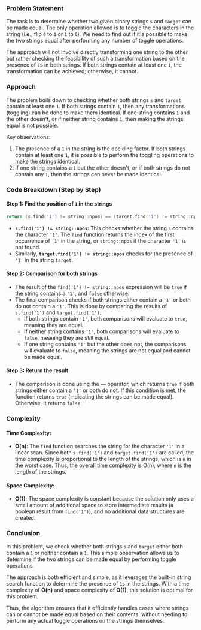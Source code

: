 ### Problem Statement

The task is to determine whether two given binary strings `s` and `target` can be made equal. The only operation allowed is to toggle the characters in the string (i.e., flip `0` to `1` or `1` to `0`). We need to find out if it's possible to make the two strings equal after performing any number of toggle operations.

The approach will not involve directly transforming one string to the other but rather checking the feasibility of such a transformation based on the presence of `1`s in both strings. If both strings contain at least one `1`, the transformation can be achieved; otherwise, it cannot.

### Approach

The problem boils down to checking whether both strings `s` and `target` contain at least one `1`. If both strings contain `1`, then any transformations (toggling) can be done to make them identical. If one string contains `1` and the other doesn't, or if neither string contains `1`, then making the strings equal is not possible.

Key observations:
1. The presence of a `1` in the string is the deciding factor. If both strings contain at least one `1`, it is possible to perform the toggling operations to make the strings identical.
2. If one string contains a `1` but the other doesn't, or if both strings do not contain any `1`, then the strings can never be made identical.

### Code Breakdown (Step by Step)

#### Step 1: Find the position of `1` in the strings
```cpp
return (s.find('1') != string::npos) == (target.find('1') != string::npos);
```
- **`s.find('1') != string::npos`**: This checks whether the string `s` contains the character `'1'`. The `find` function returns the index of the first occurrence of `'1'` in the string, or `string::npos` if the character `'1'` is not found.
- Similarly, **`target.find('1') != string::npos`** checks for the presence of `'1'` in the string `target`.

#### Step 2: Comparison for both strings
- The result of the `find('1') != string::npos` expression will be `true` if the string contains a `'1'`, and `false` otherwise.
- The final comparison checks if both strings either contain a `'1'` or both do not contain a `'1'`. This is done by comparing the results of `s.find('1')` and `target.find('1')`:
  - If both strings contain `'1'`, both comparisons will evaluate to `true`, meaning they are equal.
  - If neither string contains `'1'`, both comparisons will evaluate to `false`, meaning they are still equal.
  - If one string contains `'1'` but the other does not, the comparisons will evaluate to `false`, meaning the strings are not equal and cannot be made equal.

#### Step 3: Return the result
- The comparison is done using the `==` operator, which returns `true` if both strings either contain a `'1'` or both do not. If this condition is met, the function returns `true` (indicating the strings can be made equal). Otherwise, it returns `false`.

### Complexity

#### Time Complexity:
- **O(n)**: The `find` function searches the string for the character `'1'` in a linear scan. Since both `s.find('1')` and `target.find('1')` are called, the time complexity is proportional to the length of the strings, which is `n` in the worst case. Thus, the overall time complexity is O(n), where `n` is the length of the strings.

#### Space Complexity:
- **O(1)**: The space complexity is constant because the solution only uses a small amount of additional space to store intermediate results (a boolean result from `find('1')`), and no additional data structures are created.

### Conclusion

In this problem, we check whether both strings `s` and `target` either both contain a `1` or neither contain a `1`. This simple observation allows us to determine if the two strings can be made equal by performing toggle operations.

The approach is both efficient and simple, as it leverages the built-in string search function to determine the presence of `1`s in the strings. With a time complexity of **O(n)** and space complexity of **O(1)**, this solution is optimal for this problem.

Thus, the algorithm ensures that it efficiently handles cases where strings can or cannot be made equal based on their contents, without needing to perform any actual toggle operations on the strings themselves.